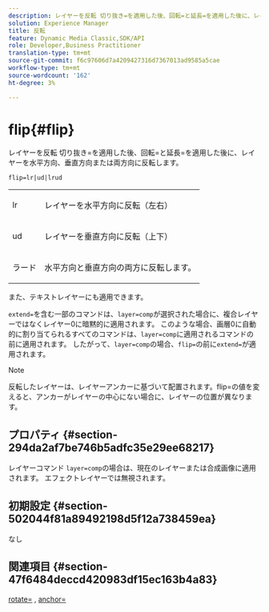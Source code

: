```yaml
---
description: レイヤーを反転 切り抜き=を適用した後、回転=と延長=を適用した後に、レイヤーを水平方向、垂直方向または両方向に反転します。
solution: Experience Manager
title: 反転
feature: Dynamic Media Classic,SDK/API
role: Developer,Business Practitioner
translation-type: tm+mt
source-git-commit: f6c97606d7a4209427316d7367013ad9585a5cae
workflow-type: tm+mt
source-wordcount: '162'
ht-degree: 3%

---
```



# flip{#flip}

レイヤーを反転 切り抜き=を適用した後、回転=と延長=を適用した後に、レイヤーを水平方向、垂直方向または両方向に反転します。

`flip=lr|ud|lrud`

<table id="simpletable_072CA0E24B7146D48AEFD70E51E849C2"> 
 <tr class="strow"> 
  <td class="stentry"> <p> <span class="codeph"> lr  </span> </p> </td> 
  <td class="stentry"> <p>レイヤーを水平方向に反転（左右） </p> </td> 
 </tr> 
 <tr class="strow"> 
  <td class="stentry"> <p> <span class="codeph"> ud  </span> </p> </td> 
  <td class="stentry"> <p>レイヤーを垂直方向に反転（上下） </p> </td> 
 </tr> 
 <tr class="strow"> 
  <td class="stentry"> <p> <span class="codeph"> ラード  </span> </p> </td> 
  <td class="stentry"> <p>水平方向と垂直方向の両方に反転します。 </p> </td> 
 </tr> 
</table>

また、テキストレイヤーにも適用できます。

`extend=`を含む一部のコマンドは、`layer=comp`が選択された場合に、複合レイヤーではなくレイヤー0に暗黙的に適用されます。 このような場合、画層0に自動的に割り当てられるすべてのコマンドは、`layer=comp`に適用されるコマンドの前に適用されます。 したがって、`layer=comp`の場合、`flip=`の前に`extend=`が適用されます。

>[!NOTE]
>
>反転したレイヤーは、レイヤーアンカーに基づいて配置されます。flip=の値を変えると、アンカーがレイヤーの中心にない場合に、レイヤーの位置が異なります。

## プロパティ {#section-294da2af7be746b5adfc35e29ee68217}

レイヤーコマンド `layer=comp`の場合は、現在のレイヤーまたは合成画像に適用されます。 エフェクトレイヤーでは無視されます。

## 初期設定 {#section-502044f81a89492198d5f12a738459ea}

なし

## 関連項目 {#section-47f6484deccd420983df15ec163b4a83}

[rotate=](../../../../../is-api/http-ref/image-serving-api-ref/c-http-protocol-reference/c-command-reference/r-rotate.md#reference-12abb086635546ec9ec2e1a793dc1096) ,  [anchor=](../../../../../is-api/http-ref/image-serving-api-ref/c-http-protocol-reference/c-command-reference/r-anchor.md#reference-6661e548ab284b82828d8d94c8ddeb7c)
